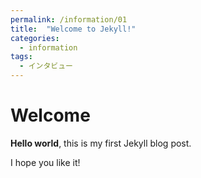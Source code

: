 ```yaml
---
permalink: /information/01
title:  "Welcome to Jekyll!"
categories:
  - information
tags:
  - インタビュー
---
```


# Welcome

**Hello world**, this is my first Jekyll blog post.

I hope you like it!